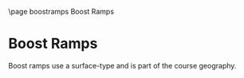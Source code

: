 \page boostramps Boost Ramps
# Boost Ramps

Boost ramps use a surface-type and is part of the course geography.
